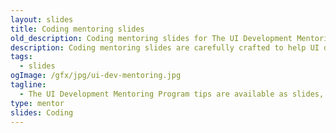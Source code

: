 ```yaml
---
layout: slides
title: Coding mentoring slides
old_description: Coding mentoring slides for The UI Development Mentoring Program tips.
description: Coding mentoring slides are carefully crafted to help UI developers enhance their coding skills and take their development to the next level.
tags:
  - slides
ogImage: /gfx/jpg/ui-dev-mentoring.jpg
tagline:
  - The UI Development Mentoring Program tips are available as slides, too.
type: mentor
slides: Coding
---
```

